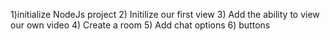 1)initialize NodeJs project
2) Initilize our first view
3) Add the ability to view our own video
4) Create a room
5) Add chat options
6) buttons